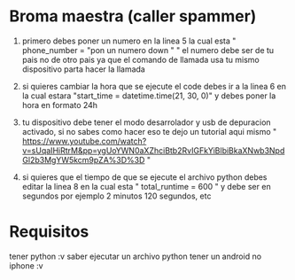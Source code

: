 # Broma maestra (caller spammer)

1. primero debes poner un numero en la linea 5 la cual esta " phone_number = "pon un numero down " " el numero debe ser de tu pais no de otro pais ya que el comando de llamada usa tu mismo dispositivo parta hacer la llamada

3. si quieres cambiar la hora que se ejecute el code debes ir a la linea 6 en la cual estara "start_time = datetime.time(21, 30, 0)" y debes poner la hora en formato 24h

5. tu dispositivo debe tener el modo desarrolador y usb de depuracion activado, si no sabes como hacer eso te dejo un tutorial aqui mismo " https://www.youtube.com/watch?v=sUqaIHiRtrM&pp=ygUoYWN0aXZhciBtb2RvIGFkYiBlbiBkaXNwb3NpdGl2b3MgYW5kcm9pZA%3D%3D "

7. si quieres que el tiempo de que se ejecute el archivo python debes editar la linea 8 en la cual esta " total_runtime = 600 " y debe ser en segundos por ejemplo 2 minutos 120 segundos, etc

# Requisitos
  tener python :v
  saber ejecutar un archivo python
  tener un android no iphone :v

